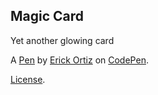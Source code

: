 Magic Card
----------
Yet another glowing card

A [Pen](https://codepen.io/erickortizc/pen/podeybm) by [Erick Ortiz](https://codepen.io/erickortizc) on [CodePen](https://codepen.io).

[License](https://codepen.io/license/pen/podeybm).